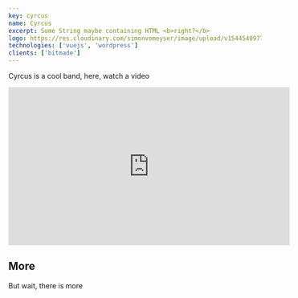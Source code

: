 ```yaml
---
key: cyrcus
name: Cyrcus
excerpt: Some String maybe containing HTML <b>right?</b>
logo: https://res.cloudinary.com/simonvomeyser/image/upload/v1544540977/simonvomeyser.de/listicons/listicon-cyrcus.png
technologies: ['vuejs', 'wordpress']
clients: ['bitmade']
---
```


Cyrcus is a cool band, here, watch a video

<iframe width="560" height="315" src="https://www.youtube.com/embed/2ZG6ZZY5I3o" frameborder="0" allow="accelerometer; autoplay; encrypted-media; gyroscope; picture-in-picture" allowfullscreen></iframe>

## More

But wait, there is more
